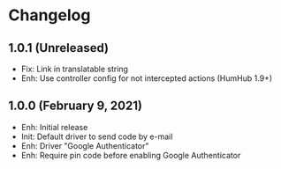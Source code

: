 Changelog
=========

1.0.1 (Unreleased)
------------------------
- Fix: Link in translatable string
- Enh: Use controller config for not intercepted actions (HumHub 1.9+)

1.0.0 (February 9, 2021)
------------------------
- Enh: Initial release
- Init: Default driver to send code by e-mail
- Enh: Driver "Google Authenticator"
- Enh: Require pin code before enabling Google Authenticator


